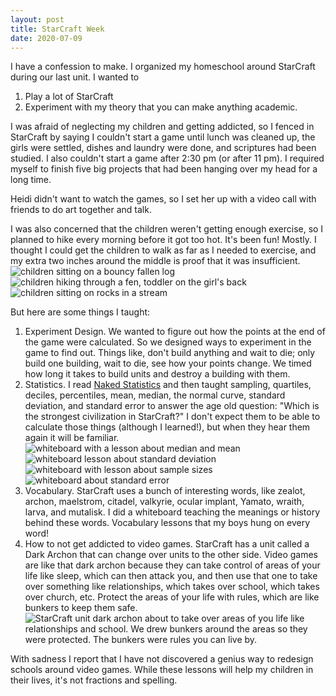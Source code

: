 ```yaml
---
layout: post
title: StarCraft Week
date: 2020-07-09
---
```


I have a confession to make. I organized my homeschool around StarCraft during our last unit. I wanted to 

1. Play a lot of StarCraft
2. Experiment with my theory that you can make anything academic. 

I was afraid of neglecting my children and getting addicted, so I fenced in StarCraft by saying I couldn't start a game until lunch was cleaned up, the girls were settled, dishes and laundry were done, and scriptures had been studied. I also couldn't start a game after 2:30 pm (or after 11 pm).  I required myself to finish five big projects that had been hanging over my head for a long time. 

Heidi didn't want to watch the games, so I set her up with a video call with friends to do art together and talk.

I was also concerned that the children weren't getting enough exercise, so I planned to hike every morning before it got too hot. It's been fun!  Mostly. I thought I could get the children to walk as far as I needed to exercise, and my extra two inches around the middle is proof that it was insufficient. 
![children sitting on a bouncy fallen log](/post-images/bouncing-tree.jpg)
![children hiking through a fen, toddler on the girl's back](/post-images/woodman-fen.jpg)
![children sitting on rocks in a stream](/post-images/rock-pose.jpg)

But here are some things I taught:

1. Experiment Design. We wanted to figure out how the points at the end of the game were calculated. So we designed ways to experiment in the game to find out. Things like, don't build anything and wait to die; only build one building, wait to die, see how your points change. We timed how long it takes to build units and destroy a building with them. 
2. Statistics. I read [Naked Statistics](https://wwnorton.com/books/Naked-Statistics/) and then taught sampling, quartiles, deciles, percentiles, mean, median, the normal curve, standard deviation, and standard error to answer the age old question: "Which is the strongest civilization in StarCraft?" I don't expect them to be able to calculate those things (although I learned!), but when they hear them again it will be familiar. 
![whiteboard with a lesson about median and mean](/post-images/middlest-whiteboard.png)
![whiteboard lesson about standard deviation](/post-images/standard-deviation-whiteboard.png)
![whiteboard with lesson about sample sizes](/post-images/sampling-whiteboard.png)
![whiteboard about standard error](/post-images/standard-error.png)
3. Vocabulary. StarCraft uses a bunch of interesting words, like zealot, archon, maelstrom, citadel, valkyrie, ocular implant, Yamato, wraith, larva, and mutalisk. I did a whiteboard teaching the meanings or history behind these words. Vocabulary lessons that my boys hung on every word!
4. How to not get addicted to video games. StarCraft has a unit called a Dark Archon that can change over units to the other side. Video games are like that dark archon because they can take control of areas of your life like sleep, which can then attack you, and then use that one to take over something like relationships, which takes over school, which takes over church, etc. Protect the areas of your life with rules, which are like bunkers to keep them safe. 
![StarCraft unit dark archon about to take over areas of you life like relationships and school. We drew bunkers around the areas so they were protected. The bunkers were rules you can live by.](/post-images/dark-archon.png)

With sadness I report that I have not discovered a genius way to redesign schools around video games. While these lessons will help my children in their lives, it's not fractions and spelling. 

